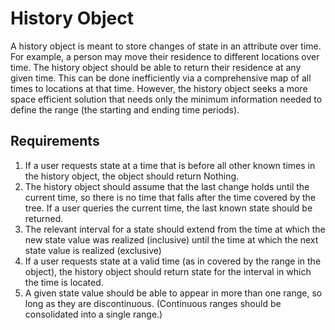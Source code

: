 # History Object

A history object is meant to store changes of state in an attribute over time.  For example, a person may move their residence to different locations over time. The history object should be able to return their residence at any given time. This can be done inefficiently via a comprehensive map of all times to locations at that time. However, the history object seeks a more space efficient solution that needs only the minimum information needed to define the range (the starting and ending time periods).

## Requirements

1. If a user requests state at a time that is before all other known times in the history object, the object should return Nothing.
2. The history object should assume that the last change holds until the current time, so there is no time that falls after the time covered by the tree. If a user queries the current time, the last known state should be returned.
3. The relevant interval for a state should extend from the time at which the new state value was realized (inclusive) until the time at which the next state value is realized (exclusive)
4. If a user requests state at a valid time (as in covered by the range in the object), the history object should return state for the interval in which the time is located.
5. A given state value should be able to appear in more than one range, so long as they are discontinuous. (Continuous ranges should be consolidated into a single range.)


